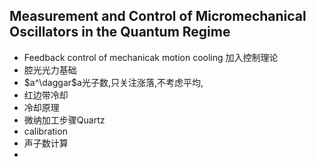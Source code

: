 ## Measurement and Control of Micromechanical Oscillators in the Quantum Regime

- Feedback control of mechanicak motion cooling 加入控制理论
- 腔光光力基础
- $a^\daggar$a光子数,只关注涨落,不考虑平均,
- 红边带冷却 
- 冷却原理
- 微纳加工步骤Quartz
- calibration
- 声子数计算
- 
<!--stackedit_data:
eyJoaXN0b3J5IjpbMTc2MDMyOTE1NywtODg0MzU0MDA3LC0yND
E5MzEwMzQsMzIyNzU5MDcsLTI1ODM0NTgyNiwxNDQ5OTAxODY5
LC0xODI3OTMzMDI3XX0=
-->